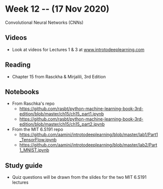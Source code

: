 
# Week 12 -- (17 Nov 2020)

Convolutional Neural Networks (CNNs)

## Videos

* Look at videos for Lectures 1 & 3 at www.introtodeeplearning.com

## Reading

* Chapter 15 from Rasckha & Mirjalili, 3rd Edition

## Notebooks

* From Raschka's repo
    * https://github.com/rasbt/python-machine-learning-book-3rd-edition/blob/master/ch15/ch15_part1.ipynb
    * https://github.com/rasbt/python-machine-learning-book-3rd-edition/blob/master/ch15/ch15_part2.ipynb
* From the MIT 6.S191 repo
    * https://github.com/aamini/introtodeeplearning/blob/master/lab1/Part1_TensorFlow.ipynb
    * https://github.com/aamini/introtodeeplearning/blob/master/lab2/Part1_MNIST.ipynb

## Study guide

* Quiz questions will be drawn from the slides for the two MIT 6.S191 lectures
